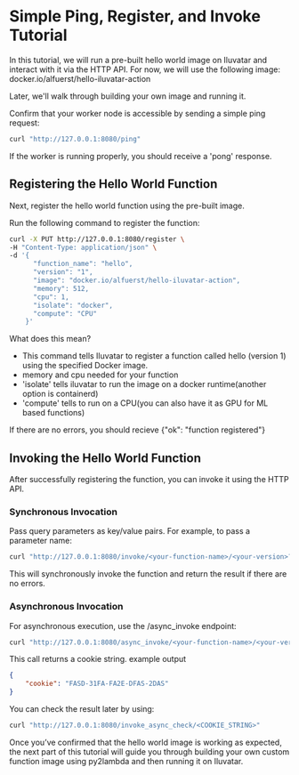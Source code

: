 # Simple Ping, Register, and Invoke Tutorial

In this tutorial, we will run a pre-built hello world image on Iluvatar and interact with it via the HTTP API. For now, we will use the following image:
docker.io/alfuerst/hello-iluvatar-action



Later, we'll walk through building your own image and running it.

Confirm that your worker node is accessible by sending a simple ping request:
```bash
curl "http://127.0.0.1:8080/ping"
```

If the worker is running properly, you should receive a 'pong' response.

## Registering the Hello World Function
Next, register the hello world function using the pre-built image.

Run the following command to register the function:
```bash
curl -X PUT http://127.0.0.1:8080/register \
-H "Content-Type: application/json" \
-d '{
      "function_name": "hello",
      "version": "1",
      "image": "docker.io/alfuerst/hello-iluvatar-action",
      "memory": 512,
      "cpu": 1,
      "isolate": "docker",
      "compute": "CPU"
    }'
```
What does this mean?
- This command tells Iluvatar to register a function called hello (version 1) using the specified Docker image. 
- memory and cpu needed for your function
- 'isolate' tells iluvatar to run the image on a docker runtime(another option is containerd)
- 'compute' tells to run on a CPU(you can also have it as GPU for ML based functions)

If there are no errors, you should recieve {"ok": "function registered"}

## Invoking the Hello World Function

After successfully registering the function, you can invoke it using the HTTP API.
### Synchronous Invocation
Pass query parameters as key/value pairs. For example, to pass a parameter name:
```bash
curl "http://127.0.0.1:8080/invoke/<your-function-name>/<your-version>?name=Joe"
```
This will synchronously invoke the function and return the result if there are no errors.

### Asynchronous Invocation
For asynchronous execution, use the /async_invoke endpoint:
```bash
curl "http://127.0.0.1:8080/async_invoke/<your-function-name>/<your-version>?name=World"
```
This call returns a cookie string.
example output
```json
{
    "cookie": "FASD-31FA-FA2E-DFAS-2DAS"
}
```

You can check the result later by using:
```bash
curl "http://127.0.0.1:8080/invoke_async_check/<COOKIE_STRING>"
```

Once you’ve confirmed that the hello world image is working as expected, the next part of this tutorial will guide you through building your own custom function image using py2lambda and then running it on Iluvatar.